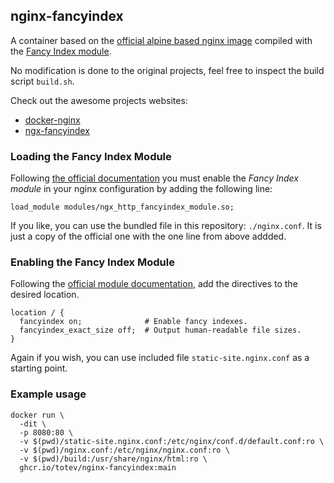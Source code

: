 ## nginx-fancyindex
A container based on the [official alpine based nginx image](https://github.com/nginxinc/docker-nginx/tree/master/modules) compiled with the [Fancy Index module](https://github.com/aperezdc/ngx-fancyindex).

No modification is done to the original projects, feel free to inspect the build script `build.sh`.

Check out the awesome projects websites:
 - [docker-nginx](https://github.com/nginxinc/docker-nginx)
 - [ngx-fancyindex](https://github.com/aperezdc/ngx-fancyindex#directives)

### Loading the Fancy Index Module
Following [the official documentation](https://docs.nginx.com/nginx/admin-guide/dynamic-modules/dynamic-modules/) you must enable the *Fancy Index module* in your nginx configuration by adding the following line:

`load_module modules/ngx_http_fancyindex_module.so;`

If you like, you can use the bundled file in this repository: `./nginx.conf`. It is just a copy of the official one with the one line from above addded.

### Enabling the Fancy Index Module
Following the [official module documentation](https://github.com/aperezdc/ngx-fancyindex#example), add the directives to the desired location.

```
location / {
  fancyindex on;              # Enable fancy indexes.
  fancyindex_exact_size off;  # Output human-readable file sizes.
}
```

Again if you wish, you can use included file `static-site.nginx.conf` as a starting point.

### Example usage
```
docker run \
  -dit \
  -p 8080:80 \
  -v $(pwd)/static-site.nginx.conf:/etc/nginx/conf.d/default.conf:ro \
  -v $(pwd)/nginx.conf:/etc/nginx/nginx.conf:ro \
  -v $(pwd)/build:/usr/share/nginx/html:ro \
  ghcr.io/totev/nginx-fancyindex:main
```
